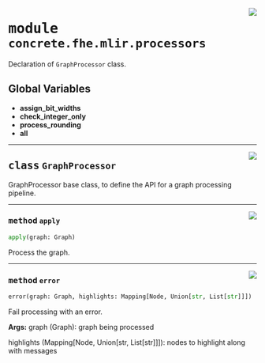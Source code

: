 <!-- markdownlint-disable -->

<a href="../../../../concrete-ml/.venv/lib/python3.9/site-packages/concrete/fhe/mlir/processors/__init__.py#L0"><img align="right" style="float:right;" src="https://img.shields.io/badge/-source-cccccc?style=flat-square"></a>

# <kbd>module</kbd> `concrete.fhe.mlir.processors`
Declaration of `GraphProcessor` class. 

**Global Variables**
---------------
- **assign_bit_widths**
- **check_integer_only**
- **process_rounding**
- **all**


---

<a href="../../../../concrete-ml/.venv/lib/python3.9/site-packages/concrete/fhe/mlir/processors/__init__.py#L11"><img align="right" style="float:right;" src="https://img.shields.io/badge/-source-cccccc?style=flat-square"></a>

## <kbd>class</kbd> `GraphProcessor`
GraphProcessor base class, to define the API for a graph processing pipeline. 




---

<a href="../../../../concrete-ml/.venv/lib/python3.9/site-packages/concrete/fhe/mlir/processors/__init__.py#L16"><img align="right" style="float:right;" src="https://img.shields.io/badge/-source-cccccc?style=flat-square"></a>

### <kbd>method</kbd> `apply`

```python
apply(graph: Graph)
```

Process the graph. 

---

<a href="../../../../concrete-ml/.venv/lib/python3.9/site-packages/concrete/fhe/mlir/processors/__init__.py#L22"><img align="right" style="float:right;" src="https://img.shields.io/badge/-source-cccccc?style=flat-square"></a>

### <kbd>method</kbd> `error`

```python
error(graph: Graph, highlights: Mapping[Node, Union[str, List[str]]])
```

Fail processing with an error. 



**Args:**
  graph (Graph):  graph being processed 

 highlights (Mapping[Node, Union[str, List[str]]]):  nodes to highlight along with messages 


